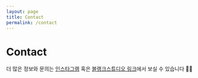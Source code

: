 ```yaml
---
layout: page
title: Contact
permalink: /contact
---
```


# Contact

더 많은 정보와 문의는 
[인스타그램](https://www.instagram.com/blankstudio_photobooth/) 혹은 [블랭크스튜디오 링크](https://litt.ly/blankstudio)에서 보실 수 있습니다 🤍🖤
